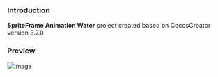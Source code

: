 ### Introduction

**SpriteFrame Animation Water** project created based on CocosCreator version 3.7.0

### Preview
![image](../../../gif/202205/2022052201.gif)